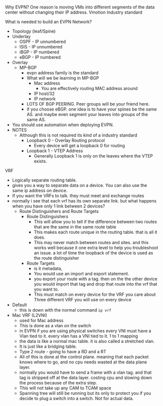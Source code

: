 Why EVPN?
One reason is moving VMs into different segments of the data center without changing their IP address. Vmotion
Industry standard


What is needed to build an EVPN Network?
- Topology (leaf/Spine)
- Underlay
  - OSPF - IP unnumbered
  - ISIS - IP unnumbered
  - iBGP - IP numbered
  - eBGP - IP numbered
- Overlay
  - MP-BGP
    - evpn address family is the standard
    - What will we be learning in MP-BGP
      - Mac address
        - You are effectively routing MAC address around
      - IP host/32
      - IP network
    - LOTS OF BGP PEERING. Peer groups will be your friend here.
    - if you choose eBGP. one idea is to have your spines be the same AS. and maybe even segment your leaves into groups of the same AS.
- You should use automation when deploying EVPN.
- NOTES
  - Although this is not required its kind of a industry standard
    - Loopback 0 - Overlay Routing protocol
      - Every device will get a loopback 0 for routing 
    - Loopback 1 - VTEP Address
      - Generally Loopback 1 is only on the leaves where the VTEP exists.

VRF
- Logically separate routing table.
- gives you a way to separate data on a device. You can also use the same ip address on device. 
- If you want the VRFs to talk. they must meet and exchange routes
- normally i see that each vrf has its own separate link. but what happens when you have only 1 link between 2 devices?
  - Route Distinguishers and Route Targets
    - Route Distinguishers
      - This will allow you to tell if the difference between two routes that are the same in the same route table
      - This makes each route unique in the routing table. that is all it does.
      - This may never match between routes and sites. and this works well because it one extra level to help you troubleshoot an issue. a lot of time the loopback of the device is used as the route distinguisher
    - Route Targets
      - is it metadata, 
      - You would use an import and export statement.
      - you export your route with a tag. then on the the other device you would import that tag and drop that route into the vrf that you want to.
      - This must match on every device for the VRF you care about
Three different VRF you will use on every device
- Default
  - this is down with the normal command <code>ip vrf</code>
- Mac VRF (L2VNI)
  - used for Mac address
  - This is done as a vlan on the switch
  - in EVPN if you are using physical switches every VNI must have a Vlan tied to it. every vlan has a VNI tied to it. 1 to 1 mapping
  - the data is like a normal mac table. it is also called a stretched vlan.
  - It is just like a bridging table.
  - Type 2 route - going to have a RD and a RT 
  - All of this is done at the control plane. meaning that each packet knows where to go, and no cpu needs wasted at the data plane layer. 
  - normally you would have to send a frame with a vlan tag. and that tag is stripped off at the data layer. costing cpu and slowing down the process because of the extra step.
  - This will not take up any CAM to TCAM space
  - Spanning tree will still be running but its only to protect you if you decide to plug a switch into a switch. Not for actual data.